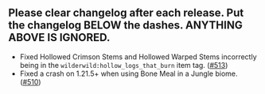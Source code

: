 Please clear changelog after each release.
Put the changelog BELOW the dashes. ANYTHING ABOVE IS IGNORED.
-----------------
- Fixed Hollowed Crimson Stems and Hollowed Warped Stems incorrectly being in the `wilderwild:hollow_logs_that_burn` item tag. ([#513](https://github.com/FrozenBlock/WilderWild/issues/513))
- Fixed a crash on 1.21.5+ when using Bone Meal in a Jungle biome. ([#510](https://github.com/FrozenBlock/WilderWild/issues/510))
